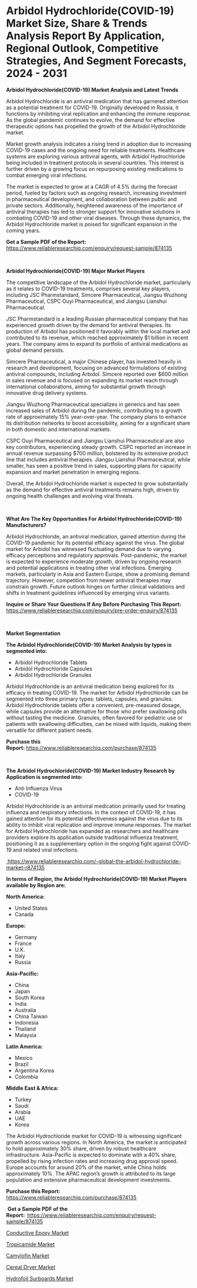 <p><h1>Arbidol Hydrochloride(COVID-19) Market Size, Share & Trends Analysis Report By Application, Regional Outlook, Competitive Strategies, And Segment Forecasts, 2024 - 2031</h1></p><p><strong>Arbidol Hydrochloride(COVID-19) Market Analysis and Latest Trends</strong></p>
<p><p>Arbidol Hydrochloride is an antiviral medication that has garnered attention as a potential treatment for COVID-19. Originally developed in Russia, it functions by inhibiting viral replication and enhancing the immune response. As the global pandemic continues to evolve, the demand for effective therapeutic options has propelled the growth of the Arbidol Hydrochloride market.</p><p>Market growth analysis indicates a rising trend in adoption due to increasing COVID-19 cases and the ongoing need for reliable treatments. Healthcare systems are exploring various antiviral agents, with Arbidol Hydrochloride being included in treatment protocols in several countries. This interest is further driven by a growing focus on repurposing existing medications to combat emerging viral infections.</p><p>The market is expected to grow at a CAGR of 4.5% during the forecast period, fueled by factors such as ongoing research, increasing investment in pharmaceutical development, and collaboration between public and private sectors. Additionally, heightened awareness of the importance of antiviral therapies has led to stronger support for innovative solutions in combating COVID-19 and other viral diseases. Through these dynamics, the Arbidol Hydrochloride market is poised for significant expansion in the coming years.</p></p>
<p><strong>Get a Sample PDF of the Report:&nbsp;</strong> <a href="https://www.reliableresearchiq.com/enquiry/request-sample/874135?utm_campaign=1137&utm_medium=2&utm_source=Github&utm_content=ia&utm_term=03122024&utm_id=arbidol-hydrochloridecovid-19">https://www.reliableresearchiq.com/enquiry/request-sample/874135</a></p>
<p>&nbsp;</p>
<p><strong>Arbidol Hydrochloride(COVID-19) Major Market Players</strong></p>
<p><p>The competitive landscape of the Arbidol Hydrochloride market, particularly as it relates to COVID-19 treatments, comprises several key players, including JSC Pharmstandard, Simcere Pharmaceutical, Jiangsu Wuzhong Pharmaceutical, CSPC Ouyi Pharmaceutical, and Jiangsu Lianshui Pharmaceutical. </p><p>JSC Pharmstandard is a leading Russian pharmaceutical company that has experienced growth driven by the demand for antiviral therapies. Its production of Arbidol has positioned it favorably within the local market and contributed to its revenue, which reached approximately $1 billion in recent years. The company aims to expand its portfolio of antiviral medications as global demand persists.</p><p>Simcere Pharmaceutical, a major Chinese player, has invested heavily in research and development, focusing on advanced formulations of existing antiviral compounds, including Arbidol. Simcere reported over $600 million in sales revenue and is focused on expanding its market reach through international collaborations, aiming for substantial growth through innovative drug delivery systems.</p><p>Jiangsu Wuzhong Pharmaceutical specializes in generics and has seen increased sales of Arbidol during the pandemic, contributing to a growth rate of approximately 15% year-over-year. The company plans to enhance its distribution networks to boost accessibility, aiming for a significant share in both domestic and international markets.</p><p>CSPC Ouyi Pharmaceutical and Jiangsu Lianshui Pharmaceutical are also key contributors, experiencing steady growth. CSPC reported an increase in annual revenue surpassing $700 million, bolstered by its extensive product line that includes antiviral therapies. Jiangsu Lianshui Pharmaceutical, while smaller, has seen a positive trend in sales, supporting plans for capacity expansion and market penetration in emerging regions.</p><p>Overall, the Arbidol Hydrochloride market is expected to grow substantially as the demand for effective antiviral treatments remains high, driven by ongoing health challenges and evolving viral threats.</p></p>
<p>&nbsp;</p>
<p><strong>What Are The Key Opportunities For Arbidol Hydrochloride(COVID-19) Manufacturers?</strong></p>
<p><p>Arbidol Hydrochloride, an antiviral medication, gained attention during the COVID-19 pandemic for its potential efficacy against the virus. The global market for Arbidol has witnessed fluctuating demand due to varying efficacy perceptions and regulatory approvals. Post-pandemic, the market is expected to experience moderate growth, driven by ongoing research and potential applications in treating other viral infections. Emerging markets, particularly in Asia and Eastern Europe, show a promising demand trajectory. However, competition from newer antiviral therapies may constrain growth. Future outlook hinges on further clinical validations and shifts in treatment guidelines influenced by emerging virus variants.</p></p>
<p><strong>Inquire or Share Your Questions If Any Before Purchasing This Report:</strong> <a href="https://www.reliableresearchiq.com/enquiry/pre-order-enquiry/874135?utm_campaign=1137&utm_medium=2&utm_source=Github&utm_content=ia&utm_term=03122024&utm_id=arbidol-hydrochloridecovid-19">https://www.reliableresearchiq.com/enquiry/pre-order-enquiry/874135</a></p>
<p>&nbsp;</p>
<p><strong>Market Segmentation</strong></p>
<p><strong>The Arbidol Hydrochloride(COVID-19) Market Analysis by types is segmented into:</strong></p>
<p><ul><li>Arbidol Hydrochloride Tablets</li><li>Arbidol Hydrochloride Capsules</li><li>Arbidol Hydrochloride Granules</li></ul></p>
<p><p>Arbidol Hydrochloride is an antiviral medication being explored for its efficacy in treating COVID-19. The market for Arbidol Hydrochloride can be segmented into three primary types: tablets, capsules, and granules. Arbidol Hydrochloride tablets offer a convenient, pre-measured dosage, while capsules provide an alternative for those who prefer swallowing pills without tasting the medicine. Granules, often favored for pediatric use or patients with swallowing difficulties, can be mixed with liquids, making them versatile for different patient needs.</p></p>
<p><strong>Purchase this Report:&nbsp;</strong><a href="https://www.reliableresearchiq.com/purchase/874135?utm_campaign=1137&utm_medium=2&utm_source=Github&utm_content=ia&utm_term=03122024&utm_id=arbidol-hydrochloridecovid-19">https://www.reliableresearchiq.com/purchase/874135</a></p>
<p>&nbsp;</p>
<p><strong>The Arbidol Hydrochloride(COVID-19) Market Industry Research by Application is segmented into:</strong></p>
<p><ul><li>Anti Influenza Virus</li><li>COVID-19</li></ul></p>
<p><p>Arbidol Hydrochloride is an antiviral medication primarily used for treating influenza and respiratory infections. In the context of COVID-19, it has gained attention for its potential effectiveness against the virus due to its ability to inhibit viral replication and improve immune responses. The market for Arbidol Hydrochloride has expanded as researchers and healthcare providers explore its application outside traditional influenza treatment, positioning it as a supplementary option in the ongoing fight against COVID-19 and related viral infections.</p></p>
<p><a href="https://www.reliableresearchiq.com/-global-the-arbidol-hydrochloride-market-r874135?utm_campaign=1137&utm_medium=2&utm_source=Github&utm_content=ia&utm_term=03122024&utm_id=arbidol-hydrochloridecovid-19">&nbsp;https://www.reliableresearchiq.com/-global-the-arbidol-hydrochloride-market-r874135</a></p>
<p><strong>In terms of Region, the Arbidol Hydrochloride(COVID-19) Market Players available by Region are:</strong></p>
<p>
    <p> <strong> North America: </strong>
        <ul>
            <li>United States</li>
            <li>Canada</li>
        </ul>
        </p> 
    <p> <strong> Europe: </strong>
        <ul>
            <li>Germany</li>
            <li>France</li>
            <li>U.K.</li>
            <li>Italy</li>
            <li>Russia</li>
        </ul>
        </p> 
    <p> <strong> Asia-Pacific: </strong>
        <ul>
            <li>China</li>
            <li>Japan</li>
            <li>South Korea</li>
            <li>India</li>
            <li>Australia</li>
            <li>China Taiwan</li>
            <li>Indonesia</li>
            <li>Thailand</li>
            <li>Malaysia</li>
        </ul>
        </p> 
    <p> <strong> Latin America: </strong>
        <ul>
            <li>Mexico</li>
            <li>Brazil</li>
            <li>Argentina Korea</li>
            <li>Colombia</li>
        </ul>
        </p> 
    <p> <strong> Middle East & Africa: </strong>
        <ul>
            <li>Turkey</li>
            <li>Saudi</li>
            <li>Arabia</li>
            <li>UAE</li>
            <li>Korea</li>
        </ul>
    </p>
    </p>
<p><p>The Arbidol Hydrochloride market for COVID-19 is witnessing significant growth across various regions. In North America, the market is anticipated to hold approximately 30% share, driven by robust healthcare infrastructure. Asia-Pacific is expected to dominate with a 40% share, propelled by rising infection rates and increasing drug approval speed. Europe accounts for around 20% of the market, while China holds approximately 10%. The APAC region’s growth is attributed to its large population and extensive pharmaceutical development investments.</p></p>
<p><strong>Purchase this Report: </strong><a href="https://www.reliableresearchiq.com/purchase/874135?utm_campaign=1137&utm_medium=2&utm_source=Github&utm_content=ia&utm_term=03122024&utm_id=arbidol-hydrochloridecovid-19">https://www.reliableresearchiq.com/purchase/874135</a></p>
<p>&nbsp;<strong>Get a Sample PDF of the Report:&nbsp;&nbsp;</strong><a href="https://www.reliableresearchiq.com/enquiry/request-sample/874135?utm_campaign=1137&utm_medium=2&utm_source=Github&utm_content=ia&utm_term=03122024&utm_id=arbidol-hydrochloridecovid-19">https://www.reliableresearchiq.com/enquiry/request-sample/874135</a></p>
<p><strong></strong></p>
<p><p><a href="https://issuu.com/reportprime-2/docs/conductive-epoxy-market-size-2030.pptx?utm_campaign=1137&utm_medium=2&utm_source=Github&utm_content=ia&utm_term=03122024&utm_id=arbidol-hydrochloridecovid-19">Conductive Epoxy Market</a></p><p><a href="https://www.linkedin.com/pulse/global-tropicamide-market-trends-applications-forecast-indicate-dyvsf?utm_campaign=1137&utm_medium=2&utm_source=Github&utm_content=ia&utm_term=03122024&utm_id=arbidol-hydrochloridecovid-19">Tropicamide Market</a></p><p><a href="https://www.linkedin.com/pulse/global-camylofin-market-size-trends-analysis-regional-outlook-ubqrf?utm_campaign=1137&utm_medium=2&utm_source=Github&utm_content=ia&utm_term=03122024&utm_id=arbidol-hydrochloridecovid-19">Camylofin Market</a></p><p><a href="https://www.linkedin.com/pulse/decoding-cereal-dryer-market-signals-growth-algorithms-rznge?utm_campaign=1137&utm_medium=2&utm_source=Github&utm_content=ia&utm_term=03122024&utm_id=arbidol-hydrochloridecovid-19">Cereal Dryer Market</a></p><p><a href="https://issuu.com/reportprime-2/docs/hydrofoil-surboards-market-size-2030.pptx?utm_campaign=1137&utm_medium=2&utm_source=Github&utm_content=ia&utm_term=03122024&utm_id=arbidol-hydrochloridecovid-19">Hydrofoil Surboards Market</a></p></p>